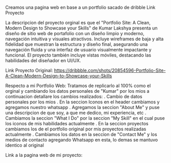 Creamos una pagina web en base a un portfolio sacado de dribble Link Proyecto

La descripcion del proyecto orginal es que el  "Portfolio Site: A Clean, Modern Design to Showcase your Skills" de Kumar Lakshya presenta un diseño de sitio web de portafolio con un diseño limpio y moderno, navegación intuitiva y visuales atractivos. 
Incluye wireframes de baja y alta fidelidad que muestran la estructura y diseño final, asegurando una navegación fluida y una interfaz de usuario visualmente impactante y funcional. 
El proyecto también incluye vistas móviles, destacando las habilidades del diseñador en UI/UX.

Link Proyecto Original: https://dribbble.com/shots/20854596-Portfolio-Site-A-Clean-Modern-Design-to-Showcase-your-Skills


Respecto a mi Portfolio Web:
Tratamos de replicarlo al 100% como el orginal y cambiando los datos personales de "Kumar" por los mios
a continuacion detallare los cambios realizados:
. Cambio de datos personales por los mios
. En la seccion Iconos en el header cambiamos y agregamos nuestro whatsapp
. Agregamos la seccion "About Me" y puse una descripcion de que soy, a que me dedico, mi experiencia, etc
. Cambiamos la seccion "What I Do" por la seccion "My Skill" en el cual puse los iconos de mis habilidades actualmente
. En la seccion proyectos cambiamos los de el portfolio original por mis proyectos realizadas actualmente
. Cambiamos los datos en la seccion de "Contact Me" y los medios de contacto agregando Whatsapp en esta, lo demas se mantuvo identico al original

Link a la pagina web de mi proyecto:
